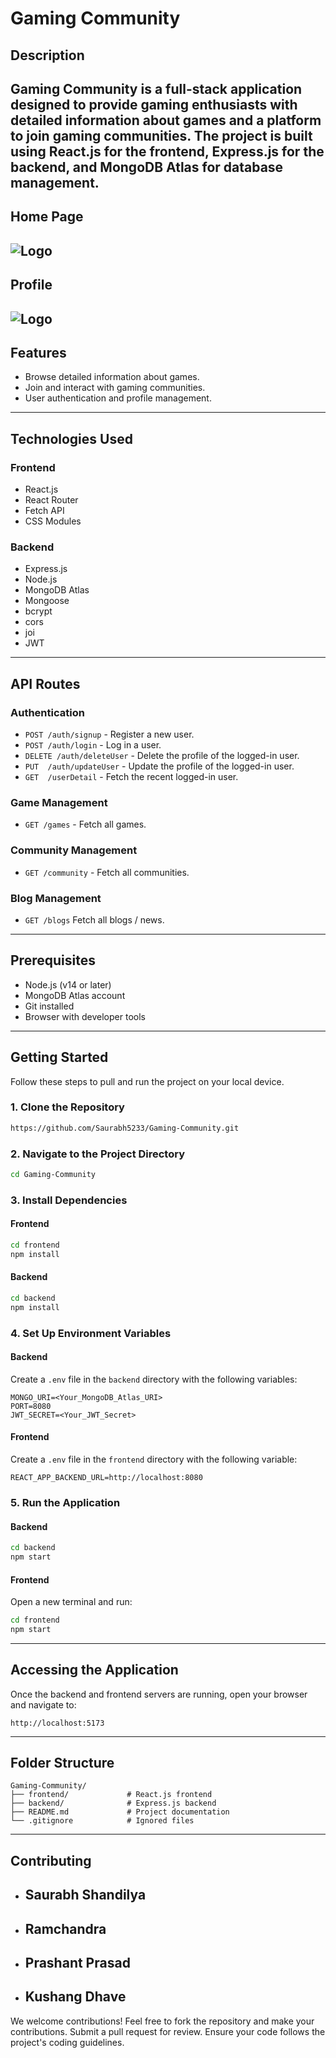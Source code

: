 # Gaming Community

## Description
Gaming Community is a full-stack application designed to provide gaming enthusiasts with detailed information about games and a platform to join gaming communities. The project is built using **React.js** for the frontend, **Express.js** for the backend, and **MongoDB Atlas** for database management.
---
## Home Page 
![Logo](https://i.ibb.co/dkQ98Fk/homePage.png)
---
## Profile
![Logo](https://i.ibb.co/18hBG87/profile.png)
---

## Features
- Browse detailed information about games.
- Join and interact with gaming communities.
- User authentication and profile management.

---

## Technologies Used
### Frontend
- React.js
- React Router
- Fetch API
- CSS Modules

### Backend
- Express.js
- Node.js
- MongoDB Atlas
- Mongoose
- bcrypt
- cors
- joi
- JWT

---

## API Routes
### Authentication
- `POST /auth/signup` - Register a new user.
- `POST /auth/login` - Log in a user.
- `DELETE /auth/deleteUser` - Delete the profile of the logged-in user.
- `PUT  /auth/updateUser` - Update the profile of the logged-in user.
- `GET  /userDetail` - Fetch the recent logged-in user.
  

### Game Management
- `GET /games` - Fetch all games.

### Community Management
- `GET /community` - Fetch all communities.


### Blog Management
- `GET /blogs`  Fetch all blogs / news.

---

## Prerequisites
- Node.js (v14 or later)
- MongoDB Atlas account
- Git installed
- Browser with developer tools

---

## Getting Started
Follow these steps to pull and run the project on your local device.

### 1. Clone the Repository
```bash
https://github.com/Saurabh5233/Gaming-Community.git
```

### 2. Navigate to the Project Directory
```bash
cd Gaming-Community
```

### 3. Install Dependencies
#### Frontend
```bash
cd frontend
npm install
```
#### Backend
```bash
cd backend
npm install
```

### 4. Set Up Environment Variables
#### Backend
Create a `.env` file in the `backend` directory with the following variables:
```env
MONGO_URI=<Your_MongoDB_Atlas_URI>
PORT=8080
JWT_SECRET=<Your_JWT_Secret>
```

#### Frontend
Create a `.env` file in the `frontend` directory with the following variable:
```env
REACT_APP_BACKEND_URL=http://localhost:8080
```

### 5. Run the Application
#### Backend
```bash
cd backend
npm start
```
#### Frontend
Open a new terminal and run:
```bash
cd frontend
npm start
```

---

## Accessing the Application
Once the backend and frontend servers are running, open your browser and navigate to:
```
http://localhost:5173
```

---

## Folder Structure
```
Gaming-Community/
├── frontend/             # React.js frontend
├── backend/              # Express.js backend
├── README.md             # Project documentation
└── .gitignore            # Ignored files
```

---

## Contributing
- ## Saurabh Shandilya
- ## Ramchandra
- ## Prashant Prasad
- ## Kushang Dhave
We welcome contributions! Feel free to fork the repository and make your contributions. Submit a pull request for review. Ensure your code follows the project's coding guidelines.


